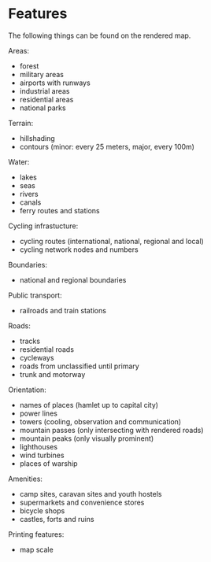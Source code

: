 # Features

The following things can be found on the rendered map.

Areas:
- forest
- military areas
- airports with runways
- industrial areas
- residential areas
- national parks

Terrain:
- hillshading
- contours (minor: every 25 meters, major, every 100m)

Water:
- lakes
- seas
- rivers
- canals
- ferry routes and stations

Cycling infrastucture:
- cycling routes (international, national, regional and local)
- cycling network nodes and numbers

Boundaries:
- national and regional boundaries

Public transport:
- railroads and train stations

Roads:
- tracks
- residential roads
- cycleways
- roads from unclassified until primary
- trunk and motorway

Orientation:
- names of places (hamlet up to capital city)
- power lines
- towers (cooling, observation and communication)
- mountain passes (only intersecting with rendered roads)
- mountain peaks (only visually prominent)
- lighthouses
- wind turbines
- places of warship

Amenities:
- camp sites, caravan sites and youth hostels
- supermarkets and convenience stores
- bicycle shops
- castles, forts and ruins

Printing features:
- map scale
